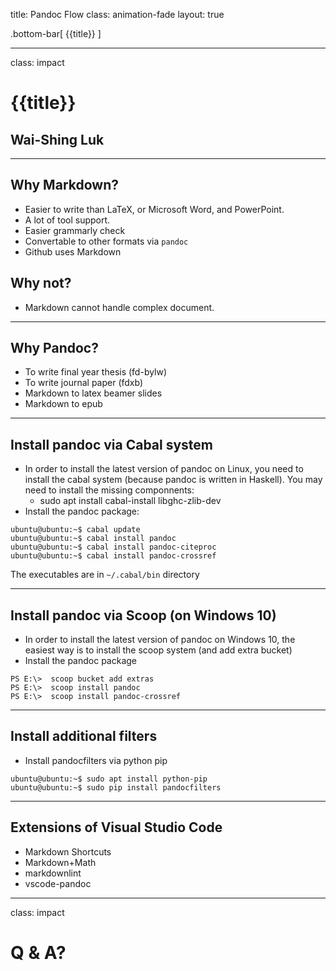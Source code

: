 title: Pandoc Flow
class: animation-fade
layout: true

<!-- This slide will serve as the base layout for all your slides -->
.bottom-bar[
  {{title}}
]

---

class: impact

{{title}}
=========

Wai-Shing Luk
-------------

---

Why Markdown?
-------------

-   Easier to write than LaTeX, or Microsoft Word, and PowerPoint.
-   A lot of tool support.
-   Easier grammarly check
-   Convertable to other formats via `pandoc`
-   Github uses Markdown

Why not?
--------

-   Markdown cannot handle complex document.

---

Why Pandoc?
-----------

-   To write final year thesis (fd-bylw)
-   To write journal paper (fdxb)
-   Markdown to latex beamer slides
-   Markdown to epub

---

Install pandoc via Cabal system
-------------------------------

-   In order to install the latest version of pandoc on Linux, you need
    to install the cabal system (because pandoc is written in Haskell).
    You may need to install the missing componnents:
    -   sudo apt install cabal-install libghc-zlib-dev
-   Install the pandoc package:

``` {.terminal}
ubuntu@ubuntu:~$ cabal update
ubuntu@ubuntu:~$ cabal install pandoc
ubuntu@ubuntu:~$ cabal install pandoc-citeproc
ubuntu@ubuntu:~$ cabal install pandoc-crossref
```

The executables are in `~/.cabal/bin` directory

---

Install pandoc via Scoop (on Windows 10)
----------------------------------------

-   In order to install the latest version of pandoc on Windows 10, the
    easiest way is to install the scoop system (and add extra bucket)
-   Install the pandoc package

``` {.powershell}
PS E:\>  scoop bucket add extras
PS E:\>  scoop install pandoc
PS E:\>  scoop install pandoc-crossref
```

---

Install additional filters
--------------------------

-   Install pandocfilters via python pip

``` {.terminal}
ubuntu@ubuntu:~$ sudo apt install python-pip
ubuntu@ubuntu:~$ sudo pip install pandocfilters
```

---

Extensions of Visual Studio Code
--------------------------------

-   Markdown Shortcuts
-   Markdown+Math
-   markdownlint
-   vscode-pandoc

---

class: impact

Q & A?
==========
